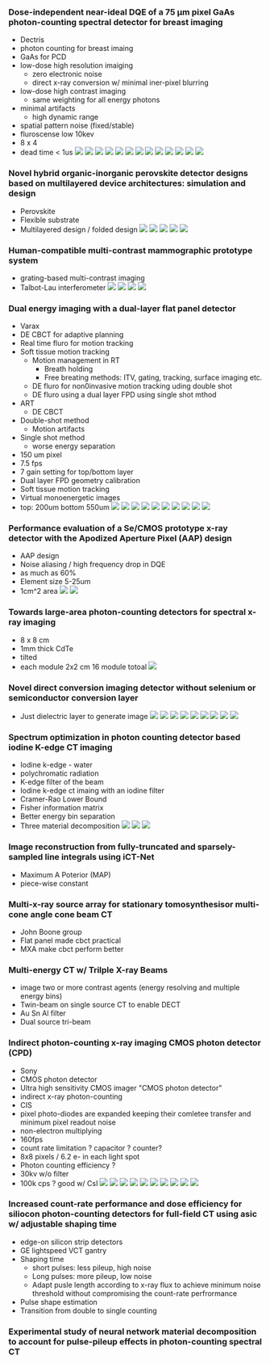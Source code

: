 ### Dose-independent near-ideal DQE of a 75 μm pixel GaAs photon-counting spectral detector for breast imaging 
- Dectris
- photon counting for breast imaing 
- GaAs for PCD
- low-dose high resolution imaiging
    - zero electronic noise
    - direct x-ray conversion w/ minimal iner-pixel blurring
- low-dose high contrast imaging
    - same weighting for all energy photons
- minimal artifacts
    - high dynamic range
- spatial pattern noise (fixed/stable)
- fluroscense low 10kev
- 8 x 4
- dead time < 1us
  ![](spie/99.png)
  ![](spie/100.png)
  ![](spie/101.png)
  ![](spie/102.png)
  ![](spie/103.png)
  ![](spie/104.png)
  ![](spie/105.png)
  ![](spie/106.png)
  ![](spie/107.png)
  ![](spie/108.png)
  ![](spie/109.png)
  ![](spie/110.png)
  ![](spie/111.png)

### Novel hybrid organic-inorganic perovskite detector designs based on multilayered device architectures: simulation and design 
- Perovskite
- Flexible substrate
- Multilayered design / folded design
  ![](spie/112.png)
  ![](spie/113.png)
  ![](spie/114.png)
  ![](spie/115.png)
  ![](spie/116.png)

### Human-compatible multi-contrast mammographic prototype system 
- grating-based multi-contrast imaging
- Talbot-Lau interferometer
  ![](spie/117.png)
  ![](spie/118.png)
  ![](spie/119.png)
  ![](spie/120.png)

### Dual energy imaging with a dual-layer flat panel detector 

- Varax
- DE CBCT for adaptive planning
- Real time fluro for motion tracking
- Soft tissue motion tracking
    - Motion management in RT
        - Breath holding
        - Free breating methods: ITV, gating, tracking, surface imaging etc.
    - DE fluro for non0invasive motion tracking uding double shot
    - DE fluro using a dual layer FPD using single shot mthod
- ART
    - DE CBCT
- Double-shot method
    - Motion artifacts
- Single shot method
    - worse energy separation
- 150 um pixel
- 7.5 fps
- 7 gain setting for top/bottom layer
- Dual layer FPD geometry calibration
- Soft tissue motion tracking
- Virtual monoenergetic images
- top: 200um bottom 550um
  ![](spie/130.png)
  ![](spie/131.png)
  ![](spie/132.png)
  ![](spie/133.png)
  ![](spie/134.png)
  ![](spie/135.png)
  ![](spie/136.png)
  ![](spie/137.png)
  ![](spie/138.png)
  ![](spie/139.png)

### Performance evaluation of a Se/CMOS prototype x-ray detector with the Apodized Aperture Pixel (AAP) design 
- AAP design
- Noise aliasing / high frequency drop in DQE
- as much as 60%
- Element size 5-25um
- 1cm^2 area
  ![](spie/140.png)
  ![](spie/141.png)

### Towards large-area photon-counting detectors for spectral x-ray imaging 
- 8 x 8 cm
- 1mm thick CdTe
- tilted
- each module 2x2 cm 16 module totoal
  ![](spie/142.png)

### Novel direct conversion imaging detector without selenium or semiconductor conversion layer 
- Just dielectric layer to generate image
  ![](spie/143.png)
  ![](spie/144.png)
  ![](spie/145.png)
  ![](spie/146.png)
  ![](spie/147.png)
  ![](spie/148.png)
  ![](spie/149.png)
  ![](spie/150.png)
  ![](spie/151.png)

### Spectrum optimization in photon counting detector based iodine K-edge CT imaging 
- Iodine k-edge - water
- polychromatic radiation
- K-edge filter of the beam
- Iodine k-edge ct imaing with an iodine filter
- Cramer-Rao Lower Bound
- Fisher information matrix
- Better energy bin separation
- Three material decomposition
  ![](spie/152.png)
  ![](spie/153.png)
  ![](spie/154.png)

### Image reconstruction from fully-truncated and sparsely-sampled line integrals using iCT-Net 
- Maximum A Poterior (MAP)
- piece-wise constant

### Multi-x-ray source array for stationary tomosynthesisor multi-cone angle cone beam CT 
- John Boone group
- Flat panel made cbct practical
- MXA make cbct perform better

### Multi-energy CT w/ Trilple X-ray Beams
- image two or more contrast agents (energy resolving and multiple energy bins)
- Twin-beam on single source CT to enable DECT
- Au Sn Al filter
- Dual source tri-beam


### Indirect photon-counting x-ray imaging CMOS photon detector (CPD)
- Sony
- CMOS photon detector
- Ultra high sensitivity CMOS imager "CMOS photon detector"
- indirect x-ray photon-counting
- CIS
- pixel photo-diodes are expanded keeping their comletee transfer and minimum pixel readout noise
- non-electron multiplying
- 160fps
- count rate limitation ? capacitor ? counter? 
- 8x8 pixels / 6.2 e- in each light spot
- Photon counting efficiency ?
- 30kv w/o filter
- 100k cps ? good w/ CsI 
  ![](spie/159.png)
  ![](spie/161.png)
  ![](spie/162.png) 
  ![](spie/163.png)
  ![](spie/164.png)
  ![](spie/165.png)
  ![](spie/166.png)
  ![](spie/167.png)
  ![](spie/168.png)
  ![](spie/169.png)

### Increased count-rate performance and dose efficiency for siliocon photon-counting detectors for full-field CT using asic w/ adjustable shaping time
- edge-on silicon strip detectors
- GE lightspeed VCT gantry
- Shaping time
    - short pulses: less pileup, high noise
    - Long pulses: more pileup, low noise
    - Adapt pusle length according to x-ray flux to achieve minimum noise threshold without compromising the count-rate perfrormance
- Pulse shape estimation
- Transition from double to single counting

### Experimental study of neural network material decomposition to account for pulse-pileup effects in photon-counting spectral CT